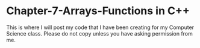 # Chapter-7-Arrays-Functions in C++
This is where I will post my code that I have been creating for my Computer Science class. 
Please do not copy unless you have asking permission from me. 

